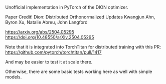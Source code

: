 Unofficial implementation in PyTorch of the DION optimizer.

Paper Credit! 
Dion: Distributed Orthonormalized Updates
Kwangjun Ahn, Byron Xu, Natalie Abreu, John Langford

https://arxiv.org/abs/2504.05295
https://doi.org/10.48550/arXiv.2504.05295

Note that it is integrated into TorchTitan for distributed training with this PR:
https://github.com/pytorch/torchtitan/pull/1417



And may be easier to test it at scale there. 

Otherwise, there are some basic tests working here as well with simple models.

